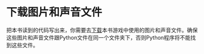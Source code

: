 # 下载图片和声音文件

把本书读到的代码写出来，你需要去[下载](http://invpy.com/downloads)本书游戏中使用的图片和声音文件。确保这些图片和声音文件跟Python文件在同一个文件夹下，否则Python程序将不能找到这些文件。